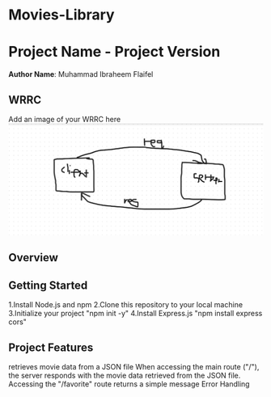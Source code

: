 # Movies-Library
# Project Name - Project Version

**Author Name**: Muhammad Ibraheem Flaifel

## WRRC
Add an image of your WRRC here
!["WRRC.png"](./WRRC.png)

## Overview

## Getting Started
<!-- What are the steps that a user must take in order to build this app on their own machine and get it running? -->
1.Install Node.js and npm
2.Clone this repository to your local machine
3.Initialize your project  "npm init -y"
4.Install Express.js "npm install express cors"

## Project Features
<!-- What are the features included in you app -->
retrieves movie data from a JSON file
When accessing the main route ("/"), the server responds with the movie data retrieved from the JSON file.
Accessing the "/favorite" route returns a simple message
Error Handling